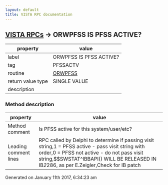 ```yaml
---
layout: default
title: VISTA RPC documentation
---
```




## [VISTA RPCs](TableOfContent.md) &#8594; ORWPFSS IS PFSS ACTIVE? 

 property | value 
--- | --- 
 label | ORWPFSS IS PFSS ACTIVE?
 tag | PFSSACTV
 routine | [ORWPFSS](http://code.osehra.org/dox/Routine_ORWPFSS_source.html)
 return value type | SINGLE VALUE
 description | 


### Method description

 property | value 
--- | --- 
 Method comment | Is PFSS active for this system/user/etc?
 Leading comment lines | RPC called by Delphi to determine if passing visit string,1 = PFSS active - pass visit string with order,0 = PFSS not active - do not pass visit string,$$SWSTAT^IBBAPI() WILL BE RELEASED IN IB*2*286, as per E.Zeigler,Check for IB patch




Generated on January 11th 2017, 6:34:23 am